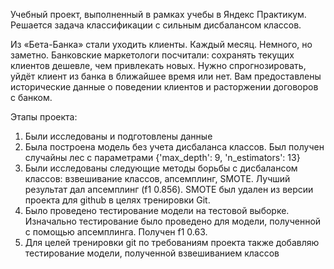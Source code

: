 Учебный проект, выполненный в рамках учебы в Яндекс Практикум. Решается задача классификации с сильным дисбалансом классов.

Из «Бета-Банка» стали уходить клиенты. Каждый месяц. Немного, но заметно. Банковские маркетологи посчитали: сохранять текущих клиентов дешевле, чем привлекать новых.
Нужно спрогнозировать, уйдёт клиент из банка в ближайшее время или нет. Вам предоставлены исторические данные о поведении клиентов и расторжении договоров с банком.

Этапы проекта:
1) Были исследованы и подготовлены данные
2) Была построена модель без учета дисбаланса классов. Был получен случайны лес с параметрами {'max_depth': 9, 'n_estimators': 13}
3) Были исследованы следующие методы борьбы с дисбалансом классов: взвешивание классов, апсемплинг, SMOTE. Лучший результат дал апсемплинг (f1 0.856). SMOTE был удален из версии проекта для github в целях тренировки Git.
4) Было проведено тестирование модели на тестовой выборке. Изначально тестирование было проведено для модели, полученной с помощью апсемплинга. Получен f1 0.63.
5) Для целей тренировки git по требованиям проекта также добавляю тестирование модели, полученной взвешиванием классов